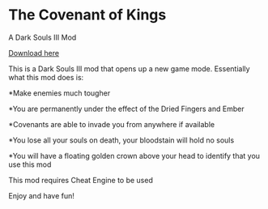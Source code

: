 # The Covenant of Kings
A Dark Souls III Mod

[Download here](https://github.com/GonthorianDX/The-Covenant-of-Kings/archive/master.zip)

This is a Dark Souls III mod that opens up a new game mode.
Essentially what this mod does is:

*Make enemies much tougher

*You are permanently under the effect of the Dried Fingers and Ember

*Covenants are able to invade you from anywhere if available

*You lose all your souls on death, your bloodstain will hold no souls

*You will have a floating golden crown above your head to identify that you use this mod


This mod requires Cheat Engine to be used

Enjoy and have fun!
